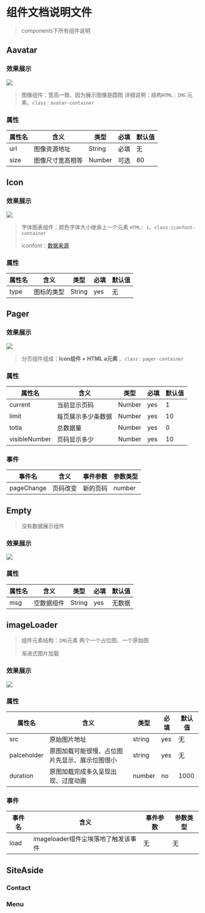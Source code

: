 # 组件文档说明文件

> components下所有组件说明


## Aavatar

### 效果展示

![](C:\Users\whaij\Desktop\code\vue\site\src\components\README.assets\2021-4-5.png)


> 图像组件：宽高一致、因为展示图像是圆图 
> 详细说明：结构`HTML：IMG` 元素、`class：avatar-container`

### 属性

| 属性名 | 含义 | 类型 | 必填 | 默认值|
|------|------|------|------|------|
| url | 图像资源地址      | String | 必填 | 无 |
| size | 图像尺寸宽高相等  | Number | 可选 | 80 |



## Icon

### 效果展示

![](C:\Users\whaij\Desktop\code\vue\site\src\components\README.assets\2021-4-5-icon.png)

> 字体图表组件：颜色字体大小继承上一个元素 `HTML: i`、`class:iconfont-container`
>
> iconfont：[数据来源](https://www.iconfont.cn/)

### 属性

| 属性名 | 含义 | 类型 | 必填 | 默认值|
|------|------|------|------|------|
| type | 图标的类型 | String | yes | 无 |

## Pager

### 效果展示

![](C:\Users\whaij\Desktop\code\vue\site\src\components\README.assets\2021-4-5-pager.png)

> 分页组件组成：**Icon组件 + HTML a元素** 、`class：pager-container`

### 属性

| 属性名 | 含义 | 类型 | 必填 | 默认值|
|------|------|------|------|------|
| current | 当前显示页码 | Number | yes | 1 |
| limit | 每页展示多少条数据 | Number | yes | 10 |
| totla | 总数据量 | Number | yes | 0 |
| visibleNumber | 页码显示多少 | Number | yes | 10 |

### 事件

| 事件名 | 含义 | 事件参数 | 参数类型 |
|--------|--------|--------|--------|
| pageChange | 页码改变 | 新的页码 | number |

## Empty

> 没有数据展示组件

### 效果展示

![](C:\Users\whaij\Desktop\code\vue\site\src\components\README.assets\2021-4-5empty.png)


### 属性

| 属性名 | 含义 | 类型 | 必填 | 默认值|
|------|------|------|------|------|
| msg | 空数据组件 | String | yes | 无数据 |

## imageLoader



> 组件元素结构：`IMG`元素 两个一个占位图、一个原始图
>
> 渐进式图片加载

### 效果展示

![](C:\Users\whaij\Desktop\code\vue\site\src\components\README.assets\2021-4-5imageLoader.gif)

### 属性

| 属性名      | 含义                                           | 类型   | 必填 | 默认值 |
| ----------- | ---------------------------------------------- | ------ | ---- | ------ |
| src         | 原始图片地址                                   | string | yes  | 无     |
| palceholder | 原图加载可能很慢、占位图片先显示、展示位图很小 | string | yes  | 无     |
| duration    | 原图加载完成多久呈现出现、过度动画             | number | no   | 1000    |

### 事件

| 事件名 | 含义                                | 事件参数 | 参数类型 |
| ------ | ----------------------------------- | -------- | -------- |
| load   | imageloader组件尘埃落地了触发该事件 | 无       | 无       |

## SiteAside

### Contact

### Menu

